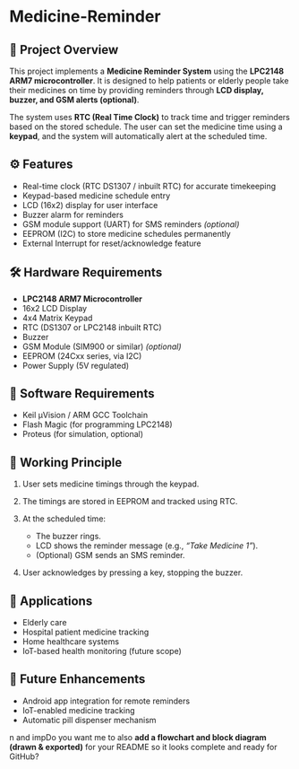 # Medicine-Reminder

## 📌 Project Overview

This project implements a **Medicine Reminder System** using the **LPC2148 ARM7 microcontroller**.
It is designed to help patients or elderly people take their medicines on time by providing reminders through **LCD display, buzzer, and GSM alerts (optional)**.

The system uses **RTC (Real Time Clock)** to track time and trigger reminders based on the stored schedule. The user can set the medicine time using a **keypad**, and the system will automatically alert at the scheduled time.

## ⚙️ Features

* Real-time clock (RTC DS1307 / inbuilt RTC) for accurate timekeeping
* Keypad-based medicine schedule entry
* LCD (16x2) display for user interface
* Buzzer alarm for reminders
* GSM module support (UART) for SMS reminders *(optional)*
* EEPROM (I2C) to store medicine schedules permanently
* External Interrupt for reset/acknowledge feature

## 🛠️ Hardware Requirements

* **LPC2148 ARM7 Microcontroller**
* 16x2 LCD Display
* 4x4 Matrix Keypad
* RTC (DS1307 or LPC2148 inbuilt RTC)
* Buzzer
* GSM Module (SIM900 or similar) *(optional)*
* EEPROM (24Cxx series, via I2C)
* Power Supply (5V regulated)
  
## 🧩 Software Requirements

* Keil µVision / ARM GCC Toolchain
* Flash Magic (for programming LPC2148)
* Proteus (for simulation, optional)

## 📐 Working Principle

1. User sets medicine timings through the keypad.
2. The timings are stored in EEPROM and tracked using RTC.
3. At the scheduled time:

   * The buzzer rings.
   * LCD shows the reminder message (e.g., *“Take Medicine 1”*).
   * (Optional) GSM sends an SMS reminder.
4. User acknowledges by pressing a key, stopping the buzzer.

## 🔑 Applications

* Elderly care
* Hospital patient medicine tracking
* Home healthcare systems
* IoT-based health monitoring (future scope)

## 🚀 Future Enhancements

* Android app integration for remote reminders
* IoT-enabled medicine tracking
* Automatic pill dispenser mechanism
  
 
n and impDo you want me to also **add a flowchart and block diagram (drawn & exported)** for your README so it looks complete and ready for GitHub?

